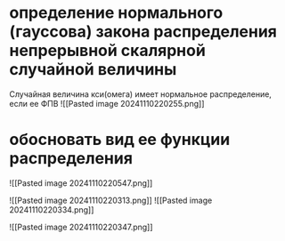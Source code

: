 # определение нормального (гауссова) закона распределения непрерывной скалярной случайной величины
Случайная величина кси(омега) имеет нормальное распределение, если ее ФПВ 
![[Pasted image 20241110220255.png]]

# обосновать вид ее функции распределения
![[Pasted image 20241110220547.png]]

![[Pasted image 20241110220313.png]]
![[Pasted image 20241110220334.png]]

![[Pasted image 20241110220347.png]]

